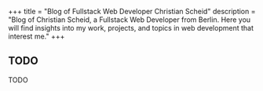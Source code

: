 +++
title = "Blog of Fullstack Web Developer Christian Scheid"
description = "Blog of Christian Scheid, a Fullstack Web Developer from Berlin. Here you will find insights into my work, projects, and topics in web development that interest me."
+++

## TODO

TODO